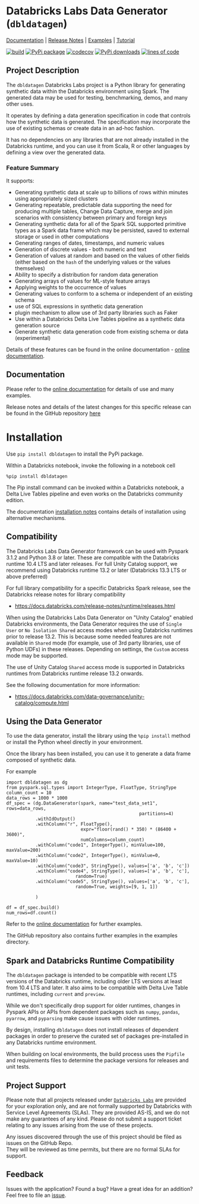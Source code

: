 # Databricks Labs Data Generator (`dbldatagen`) 

<!-- Top bar will be removed from PyPi packaged versions -->
<!-- Dont remove: exclude package -->
[Documentation](https://databrickslabs.github.io/dbldatagen/public_docs/index.html) |
[Release Notes](CHANGELOG.md) |
[Examples](examples) |
[Tutorial](tutorial) 
<!-- Dont remove: end exclude package -->

[![build](https://github.com/databrickslabs/dbldatagen/workflows/build/badge.svg?branch=master)](https://github.com/databrickslabs/dbldatagen/actions?query=workflow%3Abuild+branch%3Amaster)
[![PyPi package](https://img.shields.io/pypi/v/dbldatagen?color=green)](https://pypi.org/project/dbldatagen/)
[![codecov](https://codecov.io/gh/databrickslabs/dbldatagen/branch/master/graph/badge.svg)](https://codecov.io/gh/databrickslabs/dbldatagen)
[![PyPi downloads](https://img.shields.io/pypi/dm/dbldatagen?label=PyPi%20Downloads)](https://pypistats.org/packages/dbldatagen)
[![lines of code](https://tokei.rs/b1/github/databrickslabs/dbldatagen)]([https://codecov.io/github/databrickslabs/dbldatagen](https://github.com/databrickslabs/dbldatagen))

<!-- 
[![Language grade: Python](https://img.shields.io/lgtm/grade/python/g/databrickslabs/dbldatagen.svg?logo=lgtm&logoWidth=18)](https://lgtm.com/projects/g/databrickslabs/dbldatagen/context:python)
[![downloads](https://img.shields.io/github/downloads/databrickslabs/dbldatagen/total.svg)](https://hanadigital.github.io/grev/?user=databrickslabs&repo=dbldatagen)
-->

## Project Description
The `dbldatagen` Databricks Labs project is a Python library for generating synthetic data within the Databricks 
environment using Spark. The generated data may be used for testing, benchmarking, demos, and many 
other uses.

It operates by defining a data generation specification in code that controls 
how the synthetic data is generated.
The specification may incorporate the use of existing schemas or create data in an ad-hoc fashion.

It has no dependencies on any libraries that are not already installed in the Databricks 
runtime, and you can use it from Scala, R or other languages by defining
a view over the generated data.

### Feature Summary
It supports:
* Generating synthetic data at scale up to billions of rows within minutes using appropriately sized clusters 
* Generating repeatable, predictable data supporting the need for producing multiple tables, Change Data Capture, 
merge and join scenarios with consistency between primary and foreign keys
* Generating synthetic data for all of the 
Spark SQL supported primitive types as a Spark data frame which may be persisted, 
saved to external storage or 
used in other computations
* Generating ranges of dates, timestamps, and numeric values
* Generation of discrete values - both numeric and text
* Generation of values at random and based on the values of other fields 
(either based on the `hash` of the underlying values or the values themselves)
* Ability to specify a distribution for random data generation 
* Generating arrays of values for ML-style feature arrays
* Applying weights to the occurrence of values
* Generating values to conform to a schema or independent of an existing schema
* use of SQL expressions in synthetic data generation
* plugin mechanism to allow use of 3rd party libraries such as Faker
* Use within a Databricks Delta Live Tables pipeline as a synthetic data generation source
* Generate synthetic data generation code from existing schema or data (experimental)

Details of these features can be found in the online documentation  -
 [online documentation](https://databrickslabs.github.io/dbldatagen/public_docs/index.html). 

## Documentation

Please refer to the [online documentation](https://databrickslabs.github.io/dbldatagen/public_docs/index.html) for 
details of use and many examples.

Release notes and details of the latest changes for this specific release
can be found in the GitHub repository
[here](https://github.com/databrickslabs/dbldatagen/blob/release/v0.3.7a24/CHANGELOG.md)

# Installation

Use `pip install dbldatagen` to install the PyPi package.

Within a Databricks notebook, invoke the following in a notebook cell
```commandline
%pip install dbldatagen
```

The Pip install command can be invoked within a Databricks notebook, a Delta Live Tables pipeline 
and even works on the Databricks community edition.

The documentation [installation notes](https://databrickslabs.github.io/dbldatagen/public_docs/installation_notes.html) 
contains details of installation using alternative mechanisms.

## Compatibility 
The Databricks Labs Data Generator framework can be used with Pyspark 3.1.2 and Python 3.8 or later. These are 
compatible with the Databricks runtime 10.4 LTS and later releases. For full Unity Catalog support, 
we recommend using Databricks runtime 13.2 or later (Databricks 13.3 LTS or above preferred)

For full library compatibility for a specific Databricks Spark release, see the Databricks 
release notes for library compatibility

- https://docs.databricks.com/release-notes/runtime/releases.html

When using the Databricks Labs Data Generator on "Unity Catalog" enabled Databricks environments, 
the Data Generator requires the use of `Single User` or `No Isolation Shared` access modes when using Databricks 
runtimes prior to release 13.2. This is because some needed features are not available in `Shared` 
mode (for example, use of 3rd party libraries, use of Python UDFs) in these releases. 
Depending on settings, the `Custom` access mode may be supported.

The use of Unity Catalog `Shared` access mode is supported in Databricks runtimes from Databricks runtime release 13.2
onwards.

See the following documentation for more information:

- https://docs.databricks.com/data-governance/unity-catalog/compute.html

## Using the Data Generator
To use the data generator, install the library using the `%pip install` method or install the Python wheel directly 
in your environment.

Once the library has been installed, you can use it to generate a data frame composed of synthetic data.

For example

```buildoutcfg
import dbldatagen as dg
from pyspark.sql.types import IntegerType, FloatType, StringType
column_count = 10
data_rows = 1000 * 1000
df_spec = (dg.DataGenerator(spark, name="test_data_set1", rows=data_rows,
                                                  partitions=4)
           .withIdOutput()
           .withColumn("r", FloatType(), 
                            expr="floor(rand() * 350) * (86400 + 3600)",
                            numColumns=column_count)
           .withColumn("code1", IntegerType(), minValue=100, maxValue=200)
           .withColumn("code2", IntegerType(), minValue=0, maxValue=10)
           .withColumn("code3", StringType(), values=['a', 'b', 'c'])
           .withColumn("code4", StringType(), values=['a', 'b', 'c'], 
                          random=True)
           .withColumn("code5", StringType(), values=['a', 'b', 'c'], 
                          random=True, weights=[9, 1, 1])
 
           )
                            
df = df_spec.build()
num_rows=df.count()                          
```
Refer to the [online documentation](https://databrickslabs.github.io/dbldatagen/public_docs/index.html) for further 
examples. 

The GitHub repository also contains further examples in the examples directory.

## Spark and Databricks Runtime Compatibility
The `dbldatagen` package is intended to be compatible with recent LTS versions of the Databricks runtime, including 
older LTS versions at least from 10.4 LTS and later. It also aims to be compatible with Delta Live Table runtimes, 
including `current` and `preview`. 

While we don't specifically drop support for older runtimes, changes in Pyspark APIs or
APIs from dependent packages such as `numpy`, `pandas`, `pyarrow`, and `pyparsing` make cause issues with older
runtimes. 

By design, installing `dbldatagen` does not install releases of dependent packages in order 
to preserve the curated set of packages pre-installed in any Databricks runtime environment.

When building on local environments, the build process uses the `Pipfile` and requirements files to determine 
the package versions for releases and unit tests. 

## Project Support
Please note that all projects released under [`Databricks Labs`](https://www.databricks.com/learn/labs)
 are provided for your exploration only, and are not formally supported by Databricks with Service Level Agreements 
(SLAs).  They are provided AS-IS, and we do not make any guarantees of any kind.  Please do not submit a support ticket 
relating to any issues arising from the use of these projects.

Any issues discovered through the use of this project should be filed as issues on the GitHub Repo.  
They will be reviewed as time permits, but there are no formal SLAs for support.


## Feedback

Issues with the application?  Found a bug?  Have a great idea for an addition?
Feel free to file an [issue](https://github.com/databrickslabs/dbldatagen/issues/new).


